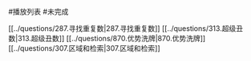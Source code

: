 #播放列表 #未完成

[[../questions/287.寻找重复数|287.寻找重复数]]
[[../questions/313.超级丑数|313.超级丑数]]
[[../questions/870.优势洗牌|870.优势洗牌]]
[[../questions/307.区域和检索|307.区域和检索]]
